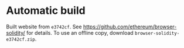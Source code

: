 # Automatic build
Built website from `e3742cf`. See https://github.com/ethereum/browser-solidity/ for details.
To use an offline copy, download `browser-solidity-e3742cf.zip`.
